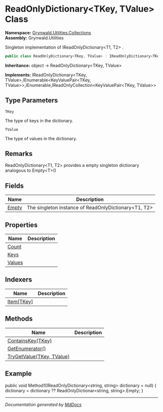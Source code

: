 ﻿<!--  
  <auto-generated>   
    The contents of this file were generated by a tool.  
    Changes to this file may be list if the file is regenerated  
  </auto-generated>   
-->

# ReadOnlyDictionary\<TKey, TValue\> Class

**Namespace:** [Grynwald.Utilities.Collections](../index.md)  
**Assembly:** Grynwald.Utilities

Singleton implementation of IReadOnlyDictionary\<T1, T2\> .

```csharp
public class ReadOnlyDictionary<TKey, TValue> : IReadOnlyDictionary<TKey, TValue>, IEnumerable<KeyValuePair<TKey, TValue>>, IEnumerable, IReadOnlyCollection<KeyValuePair<TKey, TValue>>
```

**Inheritance:** object → ReadOnlyDictionary\<TKey, TValue\>

**Implements:** IReadOnlyDictionary\<TKey, TValue\>,IEnumerable\<KeyValuePair\<TKey, TValue\>\>,IEnumerable,IReadOnlyCollection\<KeyValuePair\<TKey, TValue\>\>

## Type Parameters

`TKey`

The type of keys in the dictionary.

`TValue`

The type of values in the dictionary.

## Remarks

ReadOnlyDictionary\<T1, T2\> provides a empty singleton dictionary             analogous to Empty\<T\>()

## Fields

| Name                     | Description                                            |
| ------------------------ | ------------------------------------------------------ |
| [Empty](fields/Empty.md) | The singleton instance of ReadOnlyDictionary\<T1, T2\> |

## Properties

| Name                           | Description |
| ------------------------------ | ----------- |
| [Count](properties/Count.md)   |             |
| [Keys](properties/Keys.md)     |             |
| [Values](properties/Values.md) |             |

## Indexers

| Name                             | Description |
| -------------------------------- | ----------- |
| [Item\[TKey\]](indexers/Item.md) |             |

## Methods

| Name                                                | Description |
| --------------------------------------------------- | ----------- |
| [ContainsKey(TKey)](methods/ContainsKey.md)         |             |
| [GetEnumerator()](methods/GetEnumerator.md)         |             |
| [TryGetValue(TKey, TValue)](methods/TryGetValue.md) |             |

## Example

public void Method1(IReadOnlyDictionary\<string, string\> dictionary \= null) {     dictionary \= dictionary ?? ReadOnlyDictionar\<string, string\>.Empty; }

___

*Documentation generated by [MdDocs](https://github.com/ap0llo/mddocs)*
